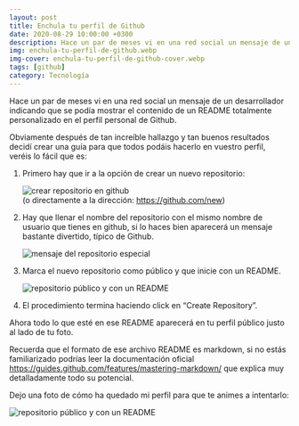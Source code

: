 ```yaml
---
layout: post
title: Enchula tu perfil de Github
date: 2020-08-29 10:00:00 +0300
description: Hace un par de meses vi en una red social un mensaje de un desarrollador indicando que se podía mostrar el contenido de un README totalmente personalizado en el perfil personal de Github.
img: enchula-tu-perfil-de-github.webp
img-cover: enchula-tu-perfil-de-github-cover.webp
tags: [github]
category: Tecnología
---
```


Hace un par de meses vi en una red social un mensaje de un desarrollador indicando que se podía mostrar el contenido de un README totalmente personalizado en el perfil personal de Github. 

Obviamente después de tan increíble hallazgo y tan buenos resultados decidí crear una guía para que todos podáis hacerlo en vuestro perfil, veréis lo fácil que es:

1. Primero hay que ir a la opción de crear un nuevo repositorio:

    <div class="center-text">
        <img alt="crear repositorio en github" src="{{site.baseurl}}/assets/images/blog/enchula-tu-perfil-de-github-2.webp" />
        <br />(o directamente a la dirección: <a href="https://github.com/new" target="_blank">https://github.com/new</a>)
    </div>

2. Hay que llenar el nombre del repositorio con el mismo nombre de usuario que tienes en github, si lo haces bien aparecerá un mensaje bastante divertido, típico de Github. 

    <div class="center-text"><img alt="mensaje del repositorio especial" src="{{site.baseurl}}/assets/images/blog/enchula-tu-perfil-de-github-3.webp" />
    </div>

3. Marca el nuevo repositorio como público y que inicie con un README.

    <div class="center-text"><img alt="repositorio público y con un README" src="{{site.baseurl}}/assets/images/blog/enchula-tu-perfil-de-github-4.webp" />
    </div>

4. El procedimiento termina haciendo click en “Create Repository”.

Ahora todo lo que esté en ese README aparecerá en tu perfil público justo al lado de tu foto. 

Recuerda que el formato de ese archivo README es markdown, si no estás familiarizado podrías leer la documentación oficial https://guides.github.com/features/mastering-markdown/ que explica muy detalladamente todo su potencial. 

Dejo una foto de cómo ha quedado mi perfil para que te animes a intentarlo: 

<div class="center-text"><img alt="repositorio público y con un README" src="{{site.baseurl}}/assets/images/blog/enchula-tu-perfil-de-github-5.webp" />
</div>
